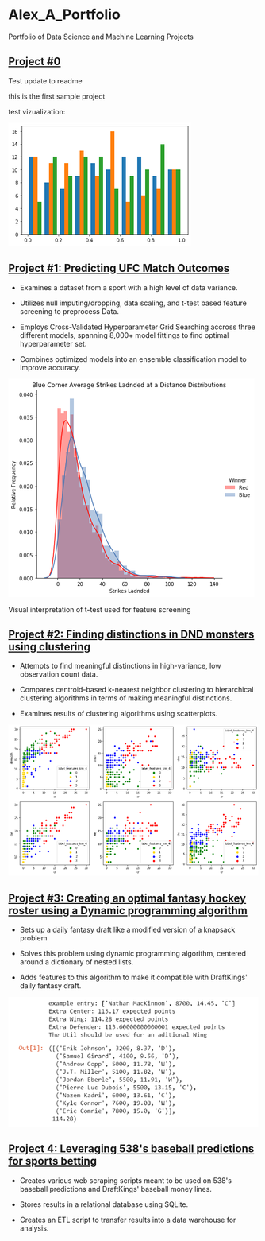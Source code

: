 # Alex_A_Portfolio
Portfolio of Data Science and Machine Learning Projects


## [Project #0](https://github.com/aarbisman/test_project)

Test update to readme

this is the first sample project

test vizualization:

![alt text](/images/test_image_1.png)



## [Project #1: Predicting UFC Match Outcomes](https://github.com/aarbisman/ufc_prediction/blob/master/ufc_prediction.ipynb)

* Examines a dataset from a sport with a high level of data variance.

* Utilizes null imputing/dropping, data scaling, and t-test based feature screening to preprocess Data.

* Employs Cross-Validated Hyperparameter Grid Searching accross three different models, spanning 8,000+ model fittings to find optimal hyperparameter set.

* Combines optimized models into an ensemble classification model to improve accuracy.

![visual t-test](/images/visual_t_test.png)

Visual interpretation of t-test used for feature screening


## [Project #2: Finding distinctions in DND monsters using clustering](https://github.com/aarbisman/dnd_monster_clustering/blob/main/clustering_basic_v1.ipynb)
* Attempts to find meaningful distinctions in high-variance, low observation count data.

* Compares centroid-based k-nearest neighbor clustering to hierarchical clustering algorithms in terms of making meaningful distinctions.

* Examines results of clustering algorithms using scatterplots.

![Entire dataset, clustered](/images/all_data_clustering_results.png)


## [Project #3: Creating an optimal fantasy hockey roster using a Dynamic programming algorithm](https://github.com/aarbisman/knappsack_nhl/blob/main/different_iterations_of_drafting_algorithm.ipynb)
* Sets up a daily fantasy draft like a modified version of a knapsack problem

* Solves this problem using dynamic programming algorithm, centered around a dictionary of nested lists.

* Adds features to this algorithm to make it compatible with DraftKings' daily fantasy draft.

![Optimized draft example](/images/optimized_draft_photo.PNG)


## [Project 4: Leveraging 538's baseball predictions for sports betting](https://github.com/aarbisman/leveraging_538_for_betting)


* Creates various web scraping scripts meant to be used on 538's baseball predictions and DraftKings' baseball money lines.

* Stores results in a relational database using SQLite.

* Creates an ETL script to transfer results into a data warehouse for analysis.
